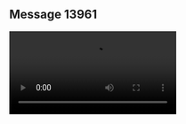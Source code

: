 ## Message 13961



![Video](https://data.iron-swords.co.il/2024/November/20/https://data.iron-swords.co.il/2024/November/20/13961/13961_media.mp4)
